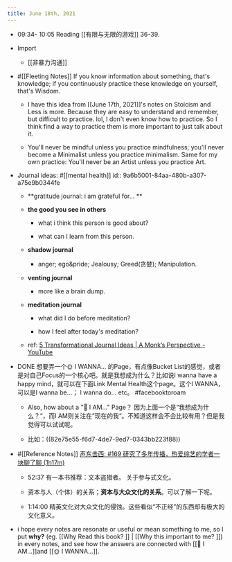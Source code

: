 ```yaml
---
title: June 18th, 2021
---
```


- 09:34- 10:05 Reading [[有限与无限的游戏]] 36-39.

- Import
	 - [[非暴力沟通]]

- #[[Fleeting Notes]] If you know information about something, that's knowledge; if you continuously practice these knowledge on yourself, that's Wisdom. 
	 - I have this idea from [[June 17th, 2021]]'s notes on Stoicism and Less is more. Because they are easy to understand and remember, but difficult to practice. lol, I don't even know how to practice. So I think find a way to practice them is more important to just talk about it.

	 - You'll never be mindful unless you practice mindfulness; you'll never become a Minimalist unless you practice minimalism. Same for my own practice: You'll never be an Artist unless you practice Art. 

- Journal ideas: #[[mental health]]
id:: 9a6b5001-84aa-480b-a307-a75e9b0344fe
	 - **gratitude journal: i am grateful for... **

	 - **the good you see in others**
		 - what i think this person is good about? 

		 - what can I learn from this person. 

	 - **shadow journal**
		 - anger; ego&pride; Jealousy; Greed(贪婪); Manipulation. 

	 - **venting journal**
		 - more like a brain dump. 

	 - **meditation journal**
		 - what did I do before meditation?

		 - how I feel after today's meditation? 

	 - ref: [5 Transformational Journal Ideas | A Monk’s Perspective - YouTube](https://www.youtube.com/watch?v=hQbDB7QNnTM)

- DONE 想要弄一个🌞 I WANNA… 的Page，有点像Bucket List的感觉，或者是对自己Focus的一个核心吧。就是我想成为什么？比如说I wanna have a happy mind，就可以在下面Link Mental Health这个page。这个I WANNA，可以是I wanna be…； I wanna do… etc。 #facebooktoroam 
	 - Also, how about a "👀 I AM..." Page？ 因为上面一个是“我想成为什么？“，而I AM则关注在”现在的我“。不知道这样会不会比较有用？但是我觉得可以试试呢。

	 - 比如：((82e75e55-f6d7-4de7-9ed7-0343bb223f88))

- #[[Reference Notes]] [声东击西: #169 研究了多年传播，热爱综艺的学者一块聊了聊 (1h17m)](https://castro.fm/episode/OJhWyB)
	 - 52:37 有一本书推荐：文本盗猎者。 关于参与式文化。

	 - 资本与人（个体）的关系；**资本与大众文化的关系**。可以了解一下呢。

	 - 1:14:00 精英文化对大众文化的侵蚀。这些看似“不正经”的东西却有极大的文化意义。 

- i hope every notes are resonate or useful or mean something to me, so I put **why?** (eg. [[Why Read this book? ]] | [[Why this important to me? ]]) in every notes, and see how the answers are connected with [[👀 I AM...]]and [[🌞 I WANNA…]]. 
